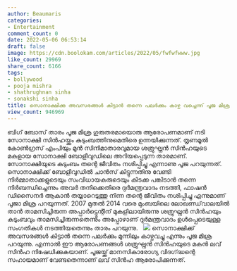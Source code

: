 ```yaml
---
author: Beaumaris
categories:
- Entertainment
comment_count: 0
date: 2022-05-06 06:53:14
draft: false
image: https://cdn.boolokam.com/articles/2022/05/fwfwfwww.jpg
like_count: 29969
share_count: 6166
tags:
- bollywood
- pooja mishra
- shathrughnan sinha
- sonakshi sinha
title: സൊനാക്ഷിക്കു അവസരങ്ങൾ കിട്ടാൻ തന്നെ പലർക്കും കാഴ്ച വച്ചെന്ന് പൂജ മിശ്ര
view_count: 946969
---
```


ബിഗ് ബോസ് താരം പൂജ മിശ്ര ഗുരുതരമായൊരു ആരോപണമാണ് നടി സോനാക്ഷി സിൻഹയ്ക്കും കുടുംബത്തിനുമെതിരെ ഉന്നയിക്കുന്നത്. തൃണമൂൽ കോൺഗ്രസ് എംപിയും മുൻ സിനിമാതാരവുമായ ശത്രുഘ്നൻ സിൻഹയുടെ മകളായ സോനാക്ഷി ബോളീവുഡിലെ അറിയപ്പെടുന്ന താരമാണ്. സോനാക്ഷിയുടെ കുടുംബം തന്റെ ജീവിതം നശിപ്പിച്ചു എന്നാണു പൂജ പറയുന്നത്. &nbsp; സൊനാക്ഷിക്ക് ബോളീവുഡിൽ ചാൻസ് കിട്ടുന്നതിനു വേണ്ടി നിർമ്മാതാക്കളുടെയും സംവിധായകരുടെയും കിടക്ക പങ്കിടാൻ തന്നെ നിർബന്ധിച്ചെന്നും അവർ തനിക്കെതിരെ ദുർമന്ത്രവാദം നടത്തി, ഫാഷൻ ഡിസൈനർ ആകാൻ തയ്യാറെടുത്തു നിന്ന തന്റെ ജീവിതം നശിപ്പിച്ചു എന്നുമാണ് പൂജാ മിശ്ര പറയുന്നത്. 2007 മുതൽ 2014 വരെ മുംബയിലെ ലോഖണ്ഡ്‌വാലയിൽ താൻ താമസിച്ചിരുന്ന അപ്പാർട്ട്മെന്റിന് മുകളിലായിരുന്നു ശത്രുഘ്നൻ സിൻഹയും കുടുംബവും താമസിച്ചിരുന്നതെന്നും അപ്പോഴാണ് ദുർമന്ത്രവാദം ഉൾപ്പെടെയുള്ള സംഗതികൾ നടത്തിയതെന്നും താരം പറയുന്നു. &nbsp; ![](https://cdn.boolokam.com/articles/2022/05/fwfwfwww.jpg) സൊനാക്ഷിക്ക് അവസരങ്ങൾ കിട്ടാൻ തന്നെ പലർക്കും മുന്നിലും കാഴ്ചവച്ചു എന്നും പൂജ മിശ്ര പറയുന്നു. എന്നാൽ ഈ ആരോപണങ്ങൾ ശത്രുഘ്നൻ സിൻഹയുടെ മകൻ ലവ് സിൻഹ നിഷേധിക്കുകയാണ്. പൂജയ്ക്ക് മാനസികാരോഗ്യ വിദഗ്‌ദ്ധന്റെ സഹായമാണ് വേണ്ടതെന്നാണ് ലവ് സിൻഹ ആരോപിക്കുന്നത്.